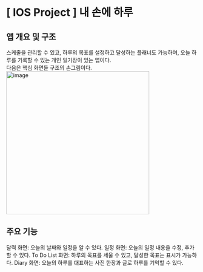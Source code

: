 # [ IOS Project ] 내 손에 하루

## 앱 개요 및 구조  
스케줄을 관리할 수 있고, 하루의 목표를 설정하고 달성하는 플래너도 가능하며, 오늘 하루를 기록할 수 있는 개인 일기장이 있는 앱이다.  
다음은 핵심 화면들 구조의 손그림이다.
<img width="377" alt="image" src="https://user-images.githubusercontent.com/55376366/161412687-045f2889-8323-44bd-aa32-8b82873df1e9.png">


## 주요 기능
달력 화면: 오늘의 날짜와 일정을 알 수 있다.
일정 화면: 오늘의 일정 내용을 수정, 추가 할 수 있다.
To Do List 화면: 하루의 목표를 세울 수 있고, 달성한 목표는 표시가 가능하다.
Diary 화면: 오늘의 하루를 대표하는 사진 한장과 글로 하루를 기억할 수 있다.
